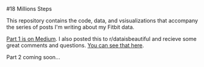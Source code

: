 #18 Millions Steps

This repository contains the code, data, and vsisualizations that accompany the series of posts I'm writing about my Fitbit data. 

[Part 1 is on Medium](https://medium.com/@eramirez/18-million-steps-a-visual-journey-6779bd535602#.3syj30c61).
I also posted this to r/dataisbeautiful and recieve some great comments and questions. [You can see that here](https://www.reddit.com/r/dataisbeautiful/comments/4rg8bv/18_million_fitbit_steps_oc/). 

Part 2 coming soon...
